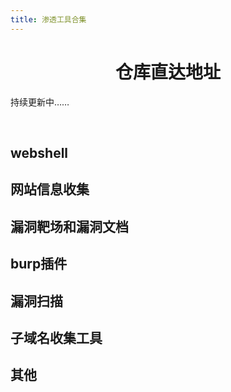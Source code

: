 ```yaml
---
title: 渗透工具合集
---
```


<h1 style="text-align:center">仓库直达地址</h1>
<div class="mobile-adapt">持续更新中……</div>
<p>&emsp;</p>

## webshell

<a-row :gutter="[32, 32]">
  <Card 
    cover="https://gitee.com/kukuqi666/images/raw/master/1.jpg" 
    link="https://github.com/rebeyond/Behinder" 
    title="冰蝎" 
    author="" 
  />
  <Card 
    cover="https://gitee.com/kukuqi666/images/raw/master/2.jpg" 
    link="https://github.com/raddyfiy/caidao-official-version" 
    title="菜刀" 
    author="" 
  />
  <Card 
    cover="https://gitee.com/kukuqi666/images/raw/master/5.jpg" 
    link="https://github.com/AntSwordProject/AntSword-Loader" 
    title="蚁剑加载器" 
    author="" 
  />
  <Card 
    cover="https://gitee.com/kukuqi666/images/raw/master/6.jpg" 
    link="https://github.com/AntSwordProject/antSword" 
    title="蚁剑加载器核心文件" 
    author="" 
  />
  <Card 
    cover="https://gitee.com/kukuqi666/images/raw/master/3.jpg" 
    link="https://github.com/808Mak1r/GodzillaSource" 
    title="哥斯拉" 
    author="" 
  />
  <Card 
    cover="https://gitee.com/kukuqi666/images/raw/master/4.jpg" 
    link="https://github.com/BeichenDream/Godzilla" 
    title="哥斯拉源码" 
    author="" 
  />
</a-row>



## 网站信息收集

<a-row :gutter="[32, 32]">
  <Card 
    cover="https://gitee.com/kukuqi666/images/raw/master/18.jpg" 
    link="https://github.com/7kbstorm/7kbscan-WebPathBrute" 
    title="7kbscan-WebPathBrute" 
    author="" 
  />
  <Card 
    cover="https://gitee.com/kukuqi666/images/raw/master/19.jpg" 
    link="https://github.com/H4ckForJob/dirmap" 
    title="dirmap" 
    author="" 
  />
  <Card 
    cover="https://gitee.com/kukuqi666/images/raw/master/20.jpg" 
    link="https://github.com/maurosoria/dirsearch" 
    title="dirsearch" 
    author="" 
  />
  <Card 
    cover="https://gitee.com/kukuqi666/images/raw/master/21.jpg" 
    link="https://github.com/stefanoj3/dirstalk" 
    title="dirstalk" 
    author="" 
  />
  <Card 
    cover="https://gitee.com/kukuqi666/images/raw/master/22.jpg" 
    link="https://github.com/corunb/Dirscan" 
    title="Dirscan-go" 
    author="" 
  />
  <Card 
    cover="https://gitee.com/kukuqi666/images/raw/master/23.jpg" 
    link="https://github.com/Degree-21/dirScan" 
    title="DirScan-py" 
    author="" 
  />
  <Card 
    cover="https://gitee.com/kukuqi666/images/raw/master/24.jpg" 
    link="https://github.com/lijiejie/BBScan" 
    title="BBScan" 
    author="" 
  />
  <Card 
    cover="https://gitee.com/kukuqi666/images/raw/master/25.jpg" 
    link="https://github.com/EnableSecurity/wafw00f" 
    title="wafw00f" 
    author="" 
  />
  <Card 
    cover="https://gitee.com/kukuqi666/images/raw/master/65.jpg" 
    link="https://github.com/foryujian/yjdirscan" 
    title="yjdirscan" 
    author="" 
  />
  <Card 
    cover="https://gitee.com/kukuqi666/images/raw/master/70.jpg" 
    link="https://github.com/M4DM0e/DirDar" 
    title="DirDar" 
    author="" 
  />
</a-row>



## 漏洞靶场和漏洞文档

<a-row :gutter="[32, 32]">
  <Card 
    cover="https://gitee.com/kukuqi666/images/raw/master/26.jpg" 
    link="https://peiqi.wgpsec.org" 
    title="PeiQi文库" 
    author="" 
  />
  <Card 
    cover="https://gitee.com/kukuqi666/images/raw/master/27.jpg" 
    link="https://wiki.wgpsec.org/" 
    title="狼组安全团队" 
    author="" 
  />
  <Card 
    cover="https://gitee.com/kukuqi666/images/raw/master/50.jpg" 
    link="https://wiki.wy876.cn/#/" 
    title="wiki漏洞文库" 
    author="" 
  />
  <Card 
    cover="https://gitee.com/kukuqi666/images/raw/master/29.jpg" 
    link="https://github.com/Threekiii/Awesome-POC" 
    title="Aweseome-poc" 
    author="" 
  />
  <Card 
    cover="https://gitee.com/kukuqi666/images/raw/master/30.jpg" 
    link="https://github.com/WebGoat/WebGoat" 
    title="webgoat" 
    author="" 
  />
  <Card 
    cover="https://gitee.com/kukuqi666/images/raw/master/31.jpg" 
    link="https://github.com/digininja/DVWA" 
    title="DVWA" 
    author="" 
  />
  <Card 
    cover="https://gitee.com/kukuqi666/images/raw/master/32.jpg" 
    link="https://github.com/vulhub/vulhub" 
    title="vulhub" 
    author="" 
  />
  <Card 
    cover="https://gitee.com/kukuqi666/images/raw/master/51.jpg" 
    link="https://github.com/rapid7/metasploitable3" 
    title="metasploitable3" 
    author="" 
  />
  <Card 
    cover="https://gitee.com/kukuqi666/images/raw/master/77.jpg" 
    link="https://github.com/c0ny1/upload-labs/" 
    title="upload-labs" 
    author="" 
  />
  <Card 
    cover="https://gitee.com/kukuqi666/images/raw/master/78.jpg" 
    link="https://github.com/c0ny1/upload-labs/" 
    title="metasploitable3" 
    author="" 
  />
  <Card 
    cover="https://gitee.com/kukuqi666/images/raw/master/79.jpg" 
    link="https://github.com/zhuifengshaonianhanlu/pikachu" 
    title="pikachu" 
    author="" 
  />
  <Card 
    cover="https://gitee.com/kukuqi666/images/raw/master/80.jpg" 
    link="https://github.com/bugku/BWVS" 
    title="BWVS" 
    author="" 
  />
  <Card 
    cover="https://gitee.com/kukuqi666/images/raw/master/81.jpg" 
    link="https://github.com/jehy-security/bwapp" 
    title="bwapp" 
    author="" 
  />
  <Card 
    cover="https://gitee.com/kukuqi666/images/raw/master/82.jpg" 
    link="https://github.com/CSPF-Founder/btslab" 
    title="btslab" 
    author="" 
  />
</a-row>


## burp插件

<a-row :gutter="[32, 32]">
  <Card 
    cover="https://gitee.com/kukuqi666/images/raw/master/33.jpg" 
    link="https://github.com/wuntee/BurpAuthzPlugin" 
    title="Authz" 
    author="" 
  />
  <Card 
    cover="https://gitee.com/kukuqi666/images/raw/master/34.jpg" 
    link="https://github.com/gh0stkey/HaE" 
    title="HaE" 
    author="" 
  />
  <Card 
    cover="https://gitee.com/kukuqi666/images/raw/master/35.jpg" 
    link="https://github.com/smxiazi/NEW_xp_CAPTCHA" 
    title="NEW_xp_CAPTCHA" 
    author="" 
  />
  <Card 
    cover="https://gitee.com/kukuqi666/images/raw/master/36.jpg" 
    link="https://github.com/c0ny1/captcha-killer" 
    title="captcha-killer" 
    author="" 
  />
</a-row>


## 漏洞扫描

<a-row :gutter="[32, 32]">
  <Card 
    cover="https://gitee.com/kukuqi666/images/raw/master/37.jpg" 
    link="https://github.com/rabbitmask/WeblogicScan" 
    title="WeblogicScan-v1.5" 
    author="" 
  />
  <Card 
    cover="https://gitee.com/kukuqi666/images/raw/master/38.jpg" 
    link="https://github.com/swisskyrepo/Wordpresscan" 
    title="Wordpresscan" 
    author="" 
  />
  <Card 
    cover="https://gitee.com/kukuqi666/images/raw/master/39.jpg" 
    link="https://github.com/wpscanteam/wpscan" 
    title="wpscan" 
    author="" 
  />
  <Card 
    cover="https://gitee.com/kukuqi666/images/raw/master/40.jpg" 
    link="https://github.com/zhzyker/vulmap" 
    title="vulmap" 
    author="" 
  />
  <Card 
    cover="https://gitee.com/kukuqi666/images/raw/master/41.jpg" 
    link="https://github.com/dr0op/WeblogicScan" 
    title="WeblogicScan-v1.3.1" 
    author="" 
  />
  <Card 
    cover="https://gitee.com/kukuqi666/images/raw/master/42.jpg" 
    link="https://github.com/0xn0ne/weblogicScanner" 
    title="weblogicScanner" 
    author="" 
  />
  <Card 
    cover="https://gitee.com/kukuqi666/images/raw/master/43.jpg" 
    link="https://github.com/HatBoy/Struts2-Scan" 
    title="Struts2-Scan" 
    author="" 
  />
  <Card 
    cover="https://gitee.com/kukuqi666/images/raw/master/52.jpg" 
    link="https://github.com/zaproxy/zaproxy" 
    title="zaproxy" 
    author="" 
  />
   <Card 
    cover="https://gitee.com/kukuqi666/images/raw/master/53.jpg" 
    link="https://github.com/andresriancho/w3af" 
    title="w3af" 
    author="" 
  />
  <Card 
    cover="https://gitee.com/kukuqi666/images/raw/master/54.jpg" 
    link="https://github.com/sullo/nikto" 
    title="nikto" 
    author="" 
  />
  <Card 
    cover="https://gitee.com/kukuqi666/images/raw/master/55.jpg" 
    link="https://github.com/Arachni/arachni" 
    title="arachni" 
    author="" 
  />
  <Card 
    cover="https://gitee.com/kukuqi666/images/raw/master/56.jpg" 
    link="https://github.com/xmendez/wfuzz" 
    title="wfuzz" 
    author="" 
  />
  <Card 
    cover="https://gitee.com/kukuqi666/images/raw/master/57.jpg" 
    link="https://github.com/veo/vscan" 
    title="vscan" 
    author="" 
  /> 
  <Card 
    cover="https://gitee.com/kukuqi666/images/raw/master/58.jpg" 
    link="https://github.com/Aabyss-Team/ARL" 
    title="ARL灯塔" 
    author="" 
  />
  <Card 
    cover="https://gitee.com/kukuqi666/images/raw/master/59.jpg" 
    link="https://github.com/yaklang/yakit" 
    title="yakit" 
    author="" 
  />
</a-row>



## 子域名收集工具

<a-row :gutter="[32, 32]">
  <Card 
    cover="https://gitee.com/kukuqi666/images/raw/master/7.jpg" 
    link="https://github.com/shmilylty/OneForAll" 
    title="OneForAll" 
    author="" 
  />
  <Card 
    cover="https://gitee.com/kukuqi666/images/raw/master/8.jpg" 
    link="https://github.com/guelfoweb/knock" 
    title="knock" 
    author="" 
  />
  <Card 
    cover="https://gitee.com/kukuqi666/images/raw/master/9.jpg" 
    link="https://github.com/TheRook/subbrute" 
    title="subbrute" 
    author="" 
  />
  <Card 
    cover="https://gitee.com/kukuqi666/images/raw/master/48.jpg" 
    link="https://github.com/yanxiu0614/subdomain3" 
    title="subdomain3" 
    author="" 
  />
  <Card 
    cover="https://gitee.com/kukuqi666/images/raw/master/12.jpg" 
    link="https://github.com/darkoperator/dnsrecon" 
    title="dnsrecon" 
    author="" 
  />
  <Card 
    cover="https://gitee.com/kukuqi666/images/raw/master/13.jpg" 
    link="https://github.com/fwaeytens/dnsenum" 
    title="dnsenum" 
    author="" 
  />
  <Card 
    cover="https://gitee.com/kukuqi666/images/raw/master/14.jpg" 
    link="https://github.com/lijiejie/subDomainsBrute" 
    title="subDomainsBrute" 
    author="" 
  />
  <Card 
    cover="https://gitee.com/kukuqi666/images/raw/master/15.jpg" 
    link="https://github.com/mickeystone/JSFinderPlus" 
    title="JSFinderPlus" 
    author="" 
  />
  <Card 
    cover="https://gitee.com/kukuqi666/images/raw/master/49.jpg" 
    link="https://github.com/Threezh1/JSFinder" 
    title="JSFinder" 
    author="" 
  />
  <Card 
    cover="https://gitee.com/kukuqi666/images/raw/master/11.jpg" 
    link="https://github.com/aboul3la/Sublist3r" 
    title="sublist3r" 
    author="" 
  />
  <Card 
    cover="https://gitee.com/kukuqi666/images/raw/master/16.jpg" 
    link="https://github.com/pingc0y/URLFinder" 
    title="URLFinder" 
    author="" 
  />
</a-row>



##  其他

<a-row :gutter="[32, 32]">
  <Card 
    cover="https://gitee.com/kukuqi666/images/raw/master/44.jpg" 
    link="https://github.com/TideSec/Mars" 
    title="TideSec/Mars" 
    author="" 
  />
  <Card 
    cover="https://gitee.com/kukuqi666/images/raw/master/45.jpg" 
    link="https://github.com/TideSec/FuzzScanner" 
    title="TideSec/FuzzScanner" 
    author="" 
  />
  <Card 
    cover="https://gitee.com/kukuqi666/images/raw/master/46.jpg" 
    link="https://github.com/rabbitmask/WeblogicScan" 
    title="rabbitmask/WeblogicScan" 
    author="" 
  />
  <Card 
    cover="https://gitee.com/kukuqi666/images/raw/master/47.jpg" 
    link="https://github.com/nian-hua/BurpExtender" 
    title="nian-hua/BurpExtender" 
    author="" 
  />
  <Card 
    cover="https://gitee.com/kukuqi666/images/raw/master/60.jpg" 
    link="https://github.com/wgpsec/tig" 
    title="TIG-[威胁情报收集]" 
    author="" 
  />
  <Card 
    cover="https://gitee.com/kukuqi666/images/raw/master/61.jpg" 
    link="https://github.com/wgpsec/WolfAwd" 
    title="WolfAwd-[AWD线下赛框架]" 
    author="" 
  />
  <Card 
    cover="https://gitee.com/kukuqi666/images/raw/master/62.jpg" 
    link="https://github.com/wgpsec/DBJ" 
    title="大宝剑-[资产梳理工具]" 
    author="" 
  />
  <Card 
    cover="https://gitee.com/kukuqi666/images/raw/master/63.jpg" 
    link="https://github.com/wgpsec/VulnRange" 
    title="VulnRange-[组件漏洞靶场]" 
    author="" 
  />
  <Card 
    cover="https://gitee.com/kukuqi666/images/raw/master/64.jpg" 
    link="https://github.com/wgpsec/IGScan" 
    title="IGScan-[综合信息收集]" 
    author="" 
  />
  <Card 
    cover="https://gitee.com/kukuqi666/images/raw/master/66.jpg" 
    link="https://github.com/Lotus6/ThinkphpGUI" 
    title="ThinkphpGui" 
    author="" 
  />
  <Card 
    cover="https://gitee.com/kukuqi666/images/raw/master/67.jpg" 
    link="https://github.com/admintony/svnExploit" 
    title="svnExploit" 
    author="" 
  />
  <Card 
    cover="https://gitee.com/kukuqi666/images/raw/master/68.jpg" 
    link="https://github.com/lengjibo/FourEye" 
    title="FourEye" 
    author="" 
  />
  <Card 
    cover="https://gitee.com/kukuqi666/images/raw/master/69.jpg" 
    link="https://github.com/sqlmapproject/sqlmap" 
    title="sqlmap" 
    author="" 
  />
  <Card 
    cover="https://gitee.com/kukuqi666/images/raw/master/71.jpg" 
    link="https://github.com/sensepost/reGeorg" 
    title="reGeorg" 
    author="" 
  />
  <Card 
    cover="https://gitee.com/kukuqi666/images/raw/master/72.jpg" 
    link="https://github.com/ring04h/weakfilescan" 
    title="weakfilescan" 
    author="" 
  />
  <Card 
    cover="https://gitee.com/kukuqi666/images/raw/master/73.jpg" 
    link="https://github.com/amlweems/xzbot" 
    title="xzbot" 
    author="" 
  />
  <Card 
    cover="https://gitee.com/kukuqi666/images/raw/master/74.jpg" 
    link="https://github.com/p1g3/JSINFO-SCAN" 
    title="JSINFO-SCAN" 
    author="" 
  />
  <Card 
    cover="https://gitee.com/kukuqi666/images/raw/master/75.jpg" 
    link="https://github.com/knownsec/pocsuite3" 
    title="pocsuite3" 
    author="" 
  />
  <Card 
    cover="https://gitee.com/kukuqi666/images/raw/master/76.jpg" 
    link="https://github.com/frohoff/ysoserial" 
    title="ysoserial" 
    author="" 
  />
</a-row>
